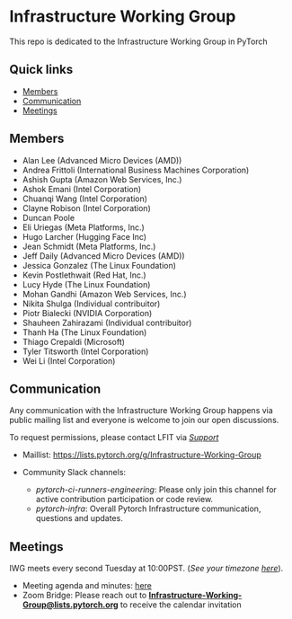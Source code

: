 # Infrastructure Working Group
This repo is dedicated to the Infrastructure Working Group in PyTorch

## Quick links

 - [Members](#members)
 - [Communication](#communication)
 - [Meetings](#meetings)

## Members

* Alan Lee (Advanced Micro Devices (AMD))
* Andrea Frittoli (International Business Machines Corporation)
* Ashish Gupta (Amazon Web Services, Inc.)
* Ashok Emani (Intel Corporation)
* Chuanqi Wang (Intel Corporation)
* Clayne Robison (Intel Corporation)
* Duncan Poole
* Eli Uriegas (Meta Platforms, Inc.)
* Hugo Larcher (Hugging Face Inc)
* Jean Schmidt (Meta Platforms, Inc.)
* Jeff Daily (Advanced Micro Devices (AMD))
* Jessica Gonzalez (The Linux Foundation)
* Kevin Postlethwait (Red Hat, Inc.)
* Lucy Hyde (The Linux Foundation)
* Mohan Gandhi (Amazon Web Services, Inc.)
* Nikita Shulga (Individual contribuitor)
* Piotr Bialecki (NVIDIA Corporation)
* Shauheen Zahirazami (Individual contribuitor)
* Thanh Ha (The Linux Foundation)
* Thiago Crepaldi (Microsoft)
* Tyler Titsworth (Intel Corporation)
* Wei Li (Intel Corporation)

## Communication

Any communication with the Infrastructure Working Group happens via public mailing list and everyone is
welcome to join our open discussions.

To request permissions, please contact LFIT via *[Support](https://support.linuxfoundation.org/)*

* Maillist: https://lists.pytorch.org/g/Infrastructure-Working-Group

* Community Slack channels:

  * *pytorch-ci-runners-engineering*: Please only join this channel for active contribution participation or code review.
  * *pytorch-infra*: Overall Pytorch Infrastructure communication, questions and updates.


## Meetings

IWG meets every second Tuesday at 10:00PST. (*See your timezone [here](https://time.is/1000_in_PST)*).

* Meeting agenda and minutes: [here](https://docs.google.com/document/d/1iZgrzX45cX_zrapsFqNLyQMnAO6jyy9Qjikpa6BqtJc/edit?usp=sharing)
* Zoom Bridge: Please reach out to **Infrastructure-Working-Group@lists.pytorch.org** to receive the calendar invitation
